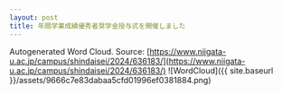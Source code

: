 ```yaml
---
layout: post
title: 年間学業成績優秀者奨学金授与式を開催しました
---
```

Autogenerated Word Cloud.
Source\: [https://www.niigata-u.ac.jp/campus/shindaisei/2024/636183/](https://www.niigata-u.ac.jp/campus/shindaisei/2024/636183/)
![WordCloud]({{ site.baseurl }}/assets/9666c7e83dabaa5cfd01996ef0381884.png)